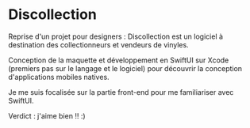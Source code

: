 # Discollection

Reprise d'un projet pour designers : Discollection est un logiciel à destination des collectionneurs et vendeurs de vinyles. 

Conception de la maquette et développement en SwiftUI sur Xcode (premiers pas sur le langage et le logiciel) pour découvrir la conception d'applications mobiles natives.

Je me suis focalisée sur la partie front-end pour me familiariser avec SwiftUI.

Verdict : j'aime bien !! :)
